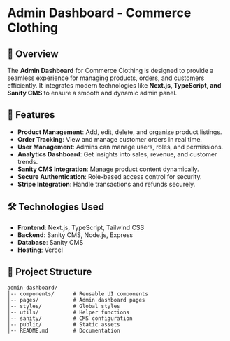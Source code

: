 # Admin Dashboard - Commerce Clothing

## 📌 Overview
The **Admin Dashboard** for Commerce Clothing is designed to provide a seamless experience for managing products, orders, and customers efficiently. It integrates modern technologies like **Next.js, TypeScript, and Sanity CMS** to ensure a smooth and dynamic admin panel.

## 🚀 Features
- **Product Management**: Add, edit, delete, and organize product listings.
- **Order Tracking**: View and manage customer orders in real time.
- **User Management**: Admins can manage users, roles, and permissions.
- **Analytics Dashboard**: Get insights into sales, revenue, and customer trends.
- **Sanity CMS Integration**: Manage product content dynamically.
- **Secure Authentication**: Role-based access control for security.
- **Stripe Integration**: Handle transactions and refunds securely.

## 🛠️ Technologies Used
- **Frontend**: Next.js, TypeScript, Tailwind CSS
- **Backend**: Sanity CMS, Node.js, Express
- **Database**: Sanity CMS
- **Hosting**: Vercel

## 📂 Project Structure
```
admin-dashboard/
│-- components/      # Reusable UI components
│-- pages/           # Admin dashboard pages
│-- styles/          # Global styles
│-- utils/           # Helper functions
│-- sanity/          # CMS configuration
│-- public/          # Static assets
│-- README.md        # Documentation
```
